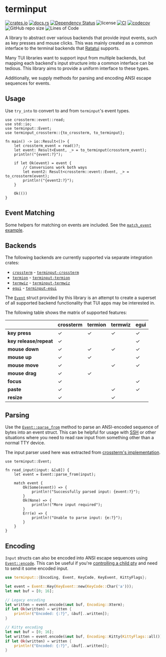 # terminput

[![crates.io](https://img.shields.io/crates/v/terminput.svg?logo=rust)](https://crates.io/crates/terminput)
[![docs.rs](https://img.shields.io/docsrs/terminput?logo=rust)](https://docs.rs/terminput)
[![Dependency Status](https://deps.rs/repo/github/aschey/terminput/status.svg?style=flat-square)](https://deps.rs/repo/github/aschey/terminput)
![license](https://img.shields.io/badge/License-MIT%20or%20Apache%202-green.svg)
[![CI](https://github.com/aschey/terminput/actions/workflows/ci.yml/badge.svg)](https://github.com/aschey/terminput/actions/workflows/ci.yml)
[![codecov](https://codecov.io/gh/aschey/terminput/graph/badge.svg?token=Q0tOXGhWPY)](https://codecov.io/gh/aschey/terminput)
![GitHub repo size](https://img.shields.io/github/repo-size/aschey/terminput)
![Lines of Code](https://aschey.tech/tokei/github/aschey/terminput)

A library to abstract over various backends that provide input events, such as
key presses and mouse clicks. This was mainly created as a common interface to
the terminal backends that [Ratatui](https://crates.io/crates/ratatui) supports.

Many TUI libraries want to support input from multiple backends, but mapping
each backend's input structure into a common interface can be tedious. This
library aims to provide a uniform interface to these types.

Additionally, we supply methods for parsing and encoding ANSI escape sequences
for events.

## Usage

Use `try_into` to convert to and from `terminput`'s event types.

```rust,no_run
use crossterm::event::read;
use std::io;
use terminput::Event;
use terminput_crossterm::{to_crossterm, to_terminput};

fn main() -> io::Result<()> {
    let crossterm_event = read()?;
    let event: Result<Event, _> = to_terminput(crossterm_event);
    println!("{event:?}");

    if let Ok(event) = event {
        // Conversions work both ways
        let event2: Result<crossterm::event::Event, _> = to_crossterm(event);
        println!("{event2:?}");
    }

    Ok(())
}
```

## Event Matching

Some helpers for matching on events are included. See the
[`match_event` example](https://github.com/aschey/terminput/blob/main/examples/match_event.rs).

## Backends

The following backends are currently supported via separate integration crates:

- [`crossterm`](https://crates.io/crates/crossterm) -
  [`terminput-crossterm`](https://crates.io/crates/terminput-crossterm)
- [`termion`](https://crates.io/crates/termion) -
  [`terminput-termion`](https://crates.io/crates/terminput-termion)
- [`termwiz`](https://crates.io/crates/termwiz) -
  [`terminput-termwiz`](https://crates.io/crates/terminput-termwiz)
- [`egui`](https://crates.io/crates/egui) -
  [`terminput-egui`](https://crates.io/crates/terminput-egui)

The [`Event`](https://docs.rs/terminput/latest/terminput/enum.Event.html) struct
provided by this library is an attempt to create a superset of all supported
backend functionality that TUI apps may be interested in.

The following table shows the matrix of supported features:

|                        | crossterm | termion | termwiz | egui |
| ---------------------- | --------- | ------- | ------- | ---- |
| **key press**          | ✓         | ✓       | ✓       | ✓    |
| **key release/repeat** | ✓         |         |         | ✓    |
| **mouse down**         | ✓         | ✓       | ✓       | ✓    |
| **mouse up**           | ✓         | ✓       |         | ✓    |
| **mouse move**         | ✓         |         | ✓       | ✓    |
| **mouse drag**         | ✓         | ✓       |         |      |
| **focus**              | ✓         |         |         | ✓    |
| **paste**              | ✓         |         | ✓       | ✓    |
| **resize**             | ✓         |         | ✓       |      |

## Parsing

Use the
[`Event::parse_from`](https://docs.rs/terminput/latest/terminput/enum.Event.html#method.parse_from)
method to parse an ANSI-encoded sequence of bytes into an event struct. This can
be helpful for usage with
[SSH](https://docs.rs/russh/latest/russh/server/trait.Handler.html#method.data)
or other situations where you need to read raw input from something other than a
normal TTY device.

The input parser used here was extracted from
[crossterm's implementation](https://github.com/crossterm-rs/crossterm/blob/master/src/event/sys/unix/parse.rs).

```rust,no_run
use terminput::Event;

fn read_input(input: &[u8]) {
    let event = Event::parse_from(input);

    match event {
        Ok(Some(event)) => {
            println!("Successfully parsed input: {event:?}");
        }
        Ok(None) => {
            println!("More input required");
        }
        Err(e) => {
            println!("Unable to parse input: {e:?}");
        }
    }
}
```

## Encoding

`Input` structs can also be encoded into ANSI escape sequences using
[`Event::encode`](https://docs.rs/terminput/latest/terminput/enum.Event.html#method.encode).
This can be useful if you're
[controlling a child pty](https://docs.rs/portable-pty/0.8.1/portable_pty/) and
need to send it some encoded input.

```rust
use terminput::{Encoding, Event, KeyCode, KeyEvent, KittyFlags};

let event = Event::Key(KeyEvent::new(KeyCode::Char('a')));
let mut buf = [0; 16];

// Legacy encoding
let written = event.encode(&mut buf, Encoding::Xterm);
if let Ok(written) = written {
    println!("Encoded: {:?}", &buf[..written]);
}

// Kitty encoding
let mut buf = [0; 16];
let written = event.encode(&mut buf, Encoding::Kitty(KittyFlags::all()));
if let Ok(written) = written {
    println!("Encoded: {:?}", &buf[..written]);
}
```
